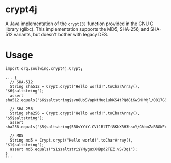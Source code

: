 crypt4j
=======

A Java implementation of the ```crypt(3)``` function provided in the GNU C 
library (glibc).  This implementation supports the MD5, SHA-256, and SHA-512
variants, but doesn't bother with legacy DES.

Usage
=====

```
import org.soulwing.crypt4j.Crypt;

... {
  // SHA-512 
  String sha512 = Crypt.crypt("Hello world!".toCharArray(), "$6$saltstring");
  assert sha512.equals("$6$saltstring$svn8UoSVapNtMuq1ukKS4tPQd8iKwSMHWjl/O817G3uBnIFNjnQJuesI68u4OTLiBFdcbYEdFCoEOfaS35inz1");
  
  // SHA-256
  String sha256 = Crypt.crypt("Hello world!".toCharArray(), "$5$saltstring");
  assert sha256.equals("$5$saltstring$5B8vYYiY.CVt1RlTTf8KbXBH3hsxY/GNooZaBBGWEc5");
  
  // MD5
  String md5 = Crypt.crypt("Hello world!".toCharArray(), "$1$saltstring");
  assert md5.equals("$1$saltstri$YMyguxXMBpd2TEZ.vS/3q1");
}
'''

